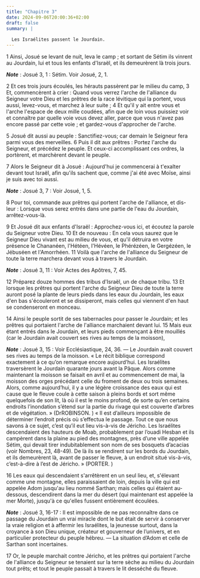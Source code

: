 ```yaml
---
title: "Chapitre 3"
date: 2024-09-06T20:00:36+02:00
draft: false
summary: |
  
  Les Israélites passent le Jourdain.
---
```



1 Ainsi, Josué se levant de nuit, leva le camp ; et sortant de Sétim ils vinrent au Jourdain, lui et tous les enfants d'Israël, et ils demeurèrent là trois jours.

***Note*** :  Josué 3, 1 : Sétim. Voir Josué, 2, 1.


2 Et ces trois jours écoulés, les hérauts passèrent par le milieu du camp, 3 Et, commencèrent à crier : Quand vous verrez l'arche de l'alliance du Seigneur votre Dieu et les prêtres de la race lévitique qui la portent, vous aussi, levez-vous, et marchez à leur suite ; 4 Et qu'il y ait entre vous et l'arche l'espace de deux mille coudées, afin que de loin vous puissiez voir et connaître par quelle voie vous devez aller, parce que vous n'avez pas encore passé par cette voie ; et gardez-vous d'approcher de l'arche.


5 Josué dit aussi au peuple : Sanctifiez-vous; car demain le Seigneur fera parmi vous des merveilles. 6 Puis il dit aux prêtres : Portez l'arche du Seigneur, et précédez le peuple. Et ceux-ci accomplissant ces ordres, la portèrent, et marchèrent devant le peuple.


7 Alors le Seigneur dit à Josué : Aujourd'hui je commencerai à t'exalter devant tout Israël, afin qu'ils sachent que, comme j'ai été avec Moïse, ainsi je suis avec toi aussi.

***Note*** :  Josué 3, 7 : Voir Josué, 1, 5.

8 Pour toi, commande aux prêtres qui portent l'arche de l'alliance, et dis-leur : Lorsque vous serez entrés dans une partie de l'eau du Jourdain, arrêtez-vous-là.


9 Et Josué dit aux enfants d'Israël : Approchez-vous ici, et écoutez la parole du Seigneur votre Dieu. 10 Et de nouveau : En cela vous saurez que le Seigneur Dieu vivant est au milieu de vous, et qu'il détruira en votre présence le Chananéen, l'Hétéen, l'Hévéen, le Phérézéen, le Gergézéen, le Jébuséen et l'Amorrhéen. 11 Voilà que l'arche de l'alliance du Seigneur de toute la terre marchera devant vous à travers le Jourdain.

***Note*** :  Josué 3, 11 : Voir Actes des Apôtres, 7, 45.

12 Préparez douze hommes des tribus d'Israël, un de chaque tribu. 13 Et lorsque les prêtres qui portent l'arche du Seigneur Dieu de toute la terre auront posé la plante de leurs pieds dans les eaux du Jourdain, les eaux d'en bas s'écouleront et se dissiperont, mais celles qui viennent d'en haut se condenseront en monceau.


14 Ainsi le peuple sortit de ses tabernacles pour passer le Jourdain; et les prêtres qui portaient l'arche de l'alliance marchaient devant lui. 15 Mais eux étant entrés dans le Jourdain, et leurs pieds commençant à être mouillés (car le Jourdain avait couvert ses rives au temps de la moisson),

***Note*** :  Josué 3, 15 : Voir Ecclésiastique, 24, 36. ― Le Jourdain avait couvert ses rives au temps de la moisson. « Le récit biblique correspond exactement à ce qu’on remarque encore aujourd’hui. Les Israélites traversèrent le Jourdain quarante jours avant la Pâque. Alors comme maintenant la moisson se faisait en avril et au commencement de mai, la moisson des orges précédant celle du froment de deux ou trois semaines. Alors, comme aujourd’hui, il y a une légère croissance des eaux qui est cause que le fleuve coule à cette saison à pleins bords et sort même quelquefois de son lit, là où il est le moins profond, de sorte qu’en certains endroits l’inondation s’étend sur la partie du rivage qui est couverte d’arbres et de végétation. » (DrROBINSON. ) « Il est d’ailleurs impossible de déterminer l’endroit précis où s’effectua le passage. Tout ce que nous savons à ce sujet, c’est qu’il eut lieu vis-à-vis de Jéricho. Les Israélites descendaient des hauteurs de Moab, probablement par l’ouadi Hesban et ils campèrent dans
la plaine au pied des montagnes, près d’une ville appelée Sétim, qui devait tirer indubitablement son nom de ses bosquets d’acacias (voir Nombres, 23, 48-49). De là ils se rendirent sur les bords du Jourdain, et ils demeurèrent là, avant de passer le fleuve, à un endroit situé vis-à-vis, c’est-à-dire à l’est de Jéricho. » (PORTER. )

16 Les eaux qui descendaient s'arrêtèrent en un seul lieu, et, s'élevant comme une montagne, elles paraissaient de loin, depuis la ville qui est appelée Adom jusqu'au lieu nommé Sarthan; mais celles qui étaient au-dessous, descendirent dans la mer du désert (qui maintenant est appelée la mer Morte), jusqu'à ce qu'elles fussent entièrement écoulées.

***Note*** :  Josué 3, 16-17 : Il est impossible de ne pas reconnaître dans ce passage du Jourdain un vrai miracle dont le but était de servir à conserver la vraie religion et à affermir les Israélites, la jeunesse surtout, dans la croyance à son Dieu unique, créateur et gouverneur de l’univers, et en particulier protecteur du peuple hébreu. ― La situation d’Adom et celle de Sarthan sont incertaines.

17 Or, le peuple marchait contre Jéricho, et les prêtres qui portaient l'arche de l'alliance du Seigneur se tenaient sur la terre sèche au milieu du Jourdain tout prêts; et tout le peuple passait à travers le lit desséché du fleuve.

